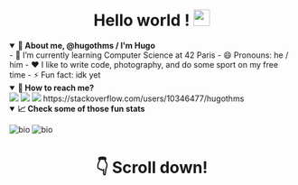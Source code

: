<!--**Hugothms/hugothms** is a ✨ _special_ ✨ repository because its `README.md` (this file) appears on your GitHub profile.-->
<h1 align='center'> Hello world ! <img src="https://github.com/TheDudeThatCode/TheDudeThatCode/blob/master/Assets/Hi.gif" width="29px"></h1>


<details open>
<summary><b>📣 About me, @hugothms / I'm Hugo </b></summary>
- 🌱 I’m currently learning Computer Science at 42 Paris
- 😄 Pronouns: he / him
- ❤️️ I like to write code, photography, and do some sport on my free time
- ⚡ Fun fact: idk yet
</details>


<details open>
<summary><b>📣 How to reach me?</b></summary>
  <a href="mailto:hugothms@gmail.com?subject=[GitHub]%20🔥%20Contact&body=Hi%20Hugo%2C%0A%0AI%20come%20to%20you%20to%20talk%20you%20about%20..."><img src="https://img.shields.io/badge/e‑mail-D14836.svg?style=for-the-badge&logo=GMail&logoColor=white"/></a>
  <a href="https://instagram.com/hugothms"><img src="https://img.shields.io/badge/instagram-E4405F.svg?style=for-the-badge&logo=instagram&logoColor=white"/></a>
  <a href="https://linkedin.com/in/hugothms"><img src="https://img.shields.io/badge/linkedin-0077B5.svg?style=for-the-badge&logo=linkedin&logoColor=white"/></a>
  https://stackoverflow.com/users/10346477/hugothms
</details>


<details open>
<summary><b>📈 Check some of those fun stats</b></summary>

![bio](https://github-readme-stats.anuraghazra1.vercel.app/api?username=hugothms&show_icons=true&line_height=27&include_all_commits=true&count_private=true)
![bio](https://github-readme-stats.vercel.app/api/top-langs/?username=hugothms&langs_count=8&layout=compact)

<!--![trophy](https://github-profile-trophy.vercel.app/?username=hugothms)-->
</details>
<h1 align='center'> 👇 Scroll down! </h1>
